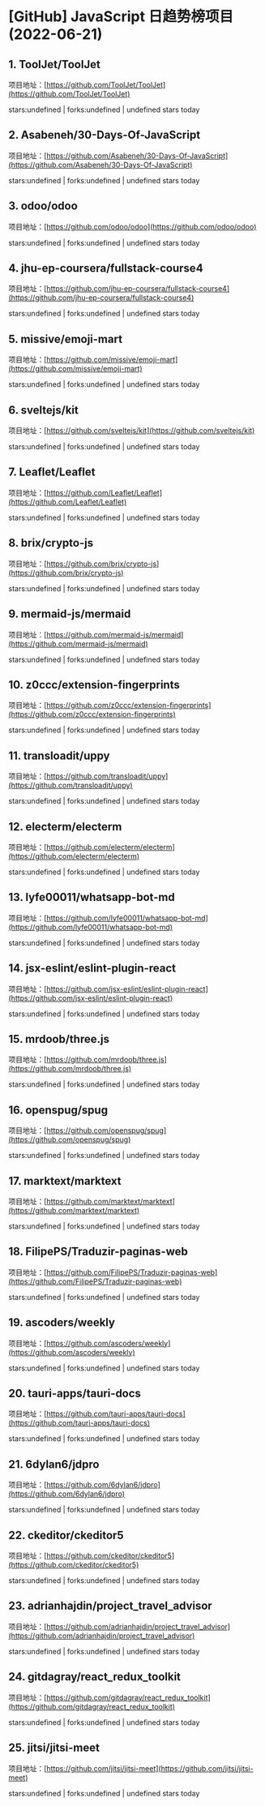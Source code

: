 # [GitHub] JavaScript 日趋势榜项目(2022-06-21)

## 1. ToolJet/ToolJet 

项目地址：[https://github.com/ToolJet/ToolJet](https://github.com/ToolJet/ToolJet)

stars:undefined | forks:undefined | undefined stars today 



## 2. Asabeneh/30-Days-Of-JavaScript 

项目地址：[https://github.com/Asabeneh/30-Days-Of-JavaScript](https://github.com/Asabeneh/30-Days-Of-JavaScript)

stars:undefined | forks:undefined | undefined stars today 



## 3. odoo/odoo 

项目地址：[https://github.com/odoo/odoo](https://github.com/odoo/odoo)

stars:undefined | forks:undefined | undefined stars today 



## 4. jhu-ep-coursera/fullstack-course4 

项目地址：[https://github.com/jhu-ep-coursera/fullstack-course4](https://github.com/jhu-ep-coursera/fullstack-course4)

stars:undefined | forks:undefined | undefined stars today 



## 5. missive/emoji-mart 

项目地址：[https://github.com/missive/emoji-mart](https://github.com/missive/emoji-mart)

stars:undefined | forks:undefined | undefined stars today 



## 6. sveltejs/kit 

项目地址：[https://github.com/sveltejs/kit](https://github.com/sveltejs/kit)

stars:undefined | forks:undefined | undefined stars today 



## 7. Leaflet/Leaflet 

项目地址：[https://github.com/Leaflet/Leaflet](https://github.com/Leaflet/Leaflet)

stars:undefined | forks:undefined | undefined stars today 



## 8. brix/crypto-js 

项目地址：[https://github.com/brix/crypto-js](https://github.com/brix/crypto-js)

stars:undefined | forks:undefined | undefined stars today 



## 9. mermaid-js/mermaid 

项目地址：[https://github.com/mermaid-js/mermaid](https://github.com/mermaid-js/mermaid)

stars:undefined | forks:undefined | undefined stars today 



## 10. z0ccc/extension-fingerprints 

项目地址：[https://github.com/z0ccc/extension-fingerprints](https://github.com/z0ccc/extension-fingerprints)

stars:undefined | forks:undefined | undefined stars today 



## 11. transloadit/uppy 

项目地址：[https://github.com/transloadit/uppy](https://github.com/transloadit/uppy)

stars:undefined | forks:undefined | undefined stars today 



## 12. electerm/electerm 

项目地址：[https://github.com/electerm/electerm](https://github.com/electerm/electerm)

stars:undefined | forks:undefined | undefined stars today 



## 13. lyfe00011/whatsapp-bot-md 

项目地址：[https://github.com/lyfe00011/whatsapp-bot-md](https://github.com/lyfe00011/whatsapp-bot-md)

stars:undefined | forks:undefined | undefined stars today 



## 14. jsx-eslint/eslint-plugin-react 

项目地址：[https://github.com/jsx-eslint/eslint-plugin-react](https://github.com/jsx-eslint/eslint-plugin-react)

stars:undefined | forks:undefined | undefined stars today 



## 15. mrdoob/three.js 

项目地址：[https://github.com/mrdoob/three.js](https://github.com/mrdoob/three.js)

stars:undefined | forks:undefined | undefined stars today 



## 16. openspug/spug 

项目地址：[https://github.com/openspug/spug](https://github.com/openspug/spug)

stars:undefined | forks:undefined | undefined stars today 



## 17. marktext/marktext 

项目地址：[https://github.com/marktext/marktext](https://github.com/marktext/marktext)

stars:undefined | forks:undefined | undefined stars today 



## 18. FilipePS/Traduzir-paginas-web 

项目地址：[https://github.com/FilipePS/Traduzir-paginas-web](https://github.com/FilipePS/Traduzir-paginas-web)

stars:undefined | forks:undefined | undefined stars today 



## 19. ascoders/weekly 

项目地址：[https://github.com/ascoders/weekly](https://github.com/ascoders/weekly)

stars:undefined | forks:undefined | undefined stars today 



## 20. tauri-apps/tauri-docs 

项目地址：[https://github.com/tauri-apps/tauri-docs](https://github.com/tauri-apps/tauri-docs)

stars:undefined | forks:undefined | undefined stars today 



## 21. 6dylan6/jdpro 

项目地址：[https://github.com/6dylan6/jdpro](https://github.com/6dylan6/jdpro)

stars:undefined | forks:undefined | undefined stars today 



## 22. ckeditor/ckeditor5 

项目地址：[https://github.com/ckeditor/ckeditor5](https://github.com/ckeditor/ckeditor5)

stars:undefined | forks:undefined | undefined stars today 



## 23. adrianhajdin/project_travel_advisor 

项目地址：[https://github.com/adrianhajdin/project_travel_advisor](https://github.com/adrianhajdin/project_travel_advisor)

stars:undefined | forks:undefined | undefined stars today 



## 24. gitdagray/react_redux_toolkit 

项目地址：[https://github.com/gitdagray/react_redux_toolkit](https://github.com/gitdagray/react_redux_toolkit)

stars:undefined | forks:undefined | undefined stars today 



## 25. jitsi/jitsi-meet 

项目地址：[https://github.com/jitsi/jitsi-meet](https://github.com/jitsi/jitsi-meet)

stars:undefined | forks:undefined | undefined stars today 



